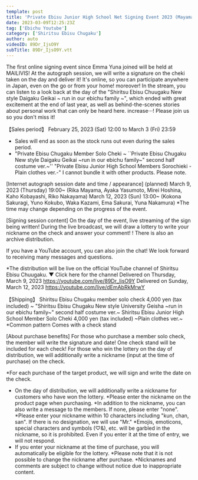 ```yaml
---
template: post
title: 'Private Ebisu Junior High School Net Signing Event 2023 (Mayama, Yasumoto, Hoshina, Kobayashi, Nakayama)'
date: 2023-03-09T12:25:23Z
tag: ['Ebichu Youtube']
category: ['Shiritsu Ebisu Chugaku']
author: auto 
videoID: 89Dr_IjsO9Y
subTitle: 89Dr_IjsO9Y.vtt
---
```

The first online signing event since Emma Yuna joined will be held at MAILIVIS!
At the autograph session, we will write a signature on the cheki taken on the day and deliver it!
It's online, so you can participate anywhere in Japan, even on the go or from your home!
moreover! In the stream, you can listen to a look back at the day of the "Shiritsu Ebisu Chuugaku New style Daigaku Geikai ~ run in our ebichu family ~", which ended with great excitement at the end of last year, as well as behind-the-scenes stories about personal work that can only be heard here. increase···!
Please join us so you don't miss it!


【Sales period】
February 25, 2023 (Sat) 12:00 to March 3 (Fri) 23:59
* Sales will end as soon as the stock runs out even during the sales period.
* "Private Ebisu Chugaku Member Solo Cheki ~ ``Private Ebisu Chugaku New style Daigaku Geikai ~run in our ebichu family~" second half costume ver.~''
"Private Ebisu Junior High School Members Sorochieki -Plain clothes ver.-"
I cannot bundle it with other products. Please note.

[Internet autograph session date and time / appearance] (planned)
March 9, 2023 (Thursday) 19:00~ (Rika Mayama, Ayaka Yasumoto, Mirei Hoshina, Kaho Kobayashi, Riko Nakayama)
March 12, 2023 (Sun) 13:00~ (Kokona Sakuragi, Yuno Kokubo, Waka Kazami, Ema Sakurai, Yuna Nakamura)
*The time may change depending on the progress of the event.


[Signing session content]
On the day of the event, live streaming of the sign being written!
During the live broadcast, we will draw a lottery to write your nickname on the check and answer your comment! !
There is also an archive distribution.

If you have a YouTube account, you can also join the chat!
We look forward to receiving many messages and questions.

*The distribution will be live on the official YouTube channel of Shiritsu Ebisu Chuugaku.
▼ Click here for the channel
Delivered on Thursday, March 9, 2023
https://youtube.com/live/89Dr_IjsO9Y
Delivered on Sunday, March 12, 2023
https://youtube.com/live/dEmAbRkMrwY


【Shipping】
Shiritsu Ebisu Chugaku member solo check 4,000 yen (tax included) ~ "Shiritsu Ebisu Chugaku New style University Geisha ~run in our ebichu family~" second half costume ver.~
Shiritsu Ebisu Junior High School Member Solo Cheki 4,000 yen (tax included) ~Plain clothes ver.~
*Common pattern Comes with a check stand


[About purchase benefits]
For those who purchase a member solo check, the member will write the signature and date!
One check stand will be included for each check!
For those who win the lottery on the day of distribution, we will additionally write a nickname (input at the time of purchase) on the check.

*For each purchase of the target product, we will sign and write the date on the check.
* On the day of distribution, we will additionally write a nickname for customers who have won the lottery.
*Please enter the nickname on the product page when purchasing.
*In addition to the nickname, you can also write a message to the members. If none, please enter "none".
*Please enter your nickname within 10 characters including "kun, chan, san". If there is no designation, we will use "Mr."
*Emojis, emoticons, special characters and symbols (♡&), etc. will be garbled in the nickname, so it is prohibited. Even if you enter it at the time of entry, we will not respond.
* If you enter your nickname at the time of purchase, you will automatically be eligible for the lottery.
*Please note that it is not possible to change the nickname after purchase.
*Nicknames and comments are subject to change without notice due to inappropriate content.